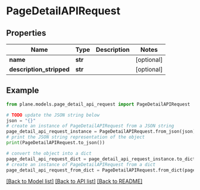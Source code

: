 # PageDetailAPIRequest


## Properties

Name | Type | Description | Notes
------------ | ------------- | ------------- | -------------
**name** | **str** |  | [optional] 
**description_stripped** | **str** |  | [optional] 

## Example

```python
from plane.models.page_detail_api_request import PageDetailAPIRequest

# TODO update the JSON string below
json = "{}"
# create an instance of PageDetailAPIRequest from a JSON string
page_detail_api_request_instance = PageDetailAPIRequest.from_json(json)
# print the JSON string representation of the object
print(PageDetailAPIRequest.to_json())

# convert the object into a dict
page_detail_api_request_dict = page_detail_api_request_instance.to_dict()
# create an instance of PageDetailAPIRequest from a dict
page_detail_api_request_from_dict = PageDetailAPIRequest.from_dict(page_detail_api_request_dict)
```
[[Back to Model list]](../README.md#documentation-for-models) [[Back to API list]](../README.md#documentation-for-api-endpoints) [[Back to README]](../README.md)


